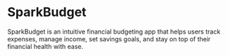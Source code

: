 # SparkBudget
 SparkBudget is an intuitive financial budgeting app that helps users track expenses, manage income, set savings goals, and stay on top of their financial health with ease.
